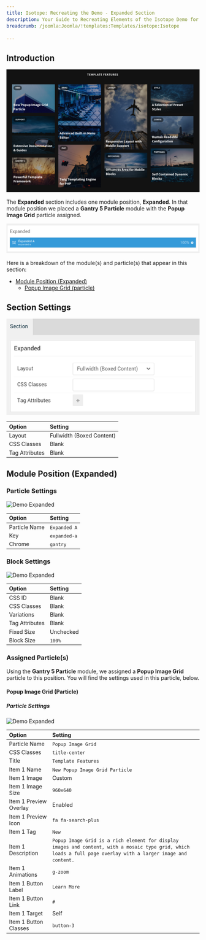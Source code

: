 ```yaml
---
title: Isotope: Recreating the Demo - Expanded Section
description: Your Guide to Recreating Elements of the Isotope Demo for Joomla
breadcrumb: /joomla:Joomla/!templates:Templates/isotope:Isotope

---
```


## Introduction

![](assets/demo_7.png)

The **Expanded** section includes one module position, **Expanded**. In that module position we placed a **Gantry 5 Particle** module with the **Popup Image Grid** particle assigned.

![](assets/home_expanded.png)

Here is a breakdown of the module(s) and particle(s) that appear in this section:

* [Module Position (Expanded)](#module-position-(expanded))
	* [Popup Image Grid (particle)](#popup-image-grid-(particle))

## Section Settings

![](assets/demo_expanded_settings.png)

| Option           | Setting                   |
| :--------------- | :----------               |
| Layout           | Fullwidth (Boxed Content) |
| CSS Classes      | Blank                     |
| Tag Attributes   | Blank                     |

## Module Position (Expanded)

### Particle Settings

![Demo Expanded](demo_expanded_1.png)

| Option        | Setting      |
| :-----        | :-----       |
| Particle Name | `Expanded A` |
| Key           | `expanded-a` |
| Chrome        | `gantry`     |

### Block Settings

![Demo Expanded](demo_expanded_2.png)

| Option         | Setting   |
| :-----         | :-----    |
| CSS ID         | Blank     |
| CSS Classes    | Blank     |
| Variations     | Blank     |
| Tag Attributes | Blank     |
| Fixed Size     | Unchecked |
| Block Size     | `100%`    |

### Assigned Particle(s)

Using the **Gantry 5 Particle** module, we assigned a **Popup Image Grid** particle to this position. You will find the settings used in this particle, below.

#### Popup Image Grid (Particle)

##### Particle Settings

![Demo Expanded](demo_expanded_3.png)

| Option                 | Setting                                                                                                                                                        |
| :-----                 | :-----                                                                                                                                                         |
| Particle Name          | `Popup Image Grid`                                                                                                                                             |
| CSS Classes            | `title-center`                                                                                                                                                 |
| Title                  | `Template Features`                                                                                                                                            |
| Item 1 Name            | `New Popup Image Grid Particle`                                                                                                                                |
| Item 1 Image           | Custom                                                                                                                                                         |
| Item 1 Image Size      | `960x640`                                                                                                                                                      |
| Item 1 Preview Overlay | Enabled                                                                                                                                                        |
| Item 1 Preview Icon    | `fa fa-search-plus`                                                                                                                                            |
| Item 1 Tag             | `New`                                                                                                                                                          |
| Item 1 Description     | `Popup Image Grid is a rich element for display images and content, with a mosaic type grid, which loads a full page overlay with a larger image and content.` |
| Item 1 Animations      | `g-zoom`                                                                                                                                                       |
| Item 1 Button Label    | `Learn More`                                                                                                                                                   |
| Item 1 Button Link     | `#`                                                                                                                                                            |
| Item 1 Target          | Self                                                                                                                                                           |
| Item 1 Button Classes  | `button-3`                                                                                                                                                     |
